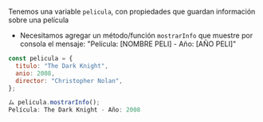 Tenemos una variable `pelicula`, con propiedades que guardan información sobre una película
- Necesitamos agregar un método/función `mostrarInfo` que muestre por consola el mensaje: "Película: [NOMBRE PELI] - Año: [AÑO PELI]"

```js
const pelicula = {
  titulo: "The Dark Knight",
  anio: 2008,
  director: "Christopher Nolan",
};

ム pelicula.mostrarInfo();
Película: The Dark Knight - Año: 2008
```